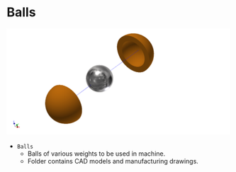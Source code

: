 # Balls

![logo](https://github.com/jamesrussellt/Ball-Machine/blob/master/Images/Ball.png)


* `Balls`
  * Balls of various weights to be used in machine.
  * Folder contains CAD models and manufacturing drawings.

